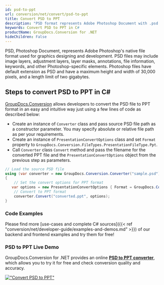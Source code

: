 ```yaml
---
id: psd-to-ppt
url: conversion/net/convert/psd-to-ppt
title: Convert PSD to PPT
description: "PSD format represents Adobe Photoshop Document with .psd extension. Learn how to convert PSD to PPT file programmatically in C# language using GroupDocs.Conversion for .NET library."
keywords: Convert PSD to PPT in C#
productName: GroupDocs.Conversion for .NET
hideChildren: False
---
```


PSD, Photoshop Document, represents Adobe Photoshop's native file format used for graphics designing and development. PSD files may include image layers, adjustment layers, layer masks, annotations, file information, keywords, and other Photoshop-specific elements. Photoshop files have default extension as PSD and have a maximum height and width of 30,000 pixels, and a length limit of two gigabytes.

## Steps to convert PSD to PPT in C#

[GroupDocs.Conversion](https://products.groupdocs.com/conversion/net) allows developers to convert the PSD file to PPT format in an easy and intuitive way just using a few lines of code as described below:

* Create an instance of `Converter` class and pass source PSD file path as a constructor parameter. You may specify absolute or relative file path as per your requirements. 
* Create an instance of `PresentationConvertOptions` class and set `Format` property to `GroupDocs.Conversion.FileTypes.PresentationFileType.Ppt`.
* Call `Converter` class `Convert` method and pass the filename for the converted PPT file and the `PresentationConvertOptions` object from the previous step as parameters.

```csharp
// Load the source PSD file
using (var converter = new GroupDocs.Conversion.Converter("sample.psd"))
{
    // Set the convert options for PPT format
   var options = new PresentationConvertOptions { Format = GroupDocs.Conversion.FileTypes.PresentationFileType.Ppt };
    // Convert to PPT format
    converter.Convert("converted.ppt", options);
}
```

### Code Examples

Please find more [use-cases and complete C# sources]({{< ref "conversion/net/developer-guide/examples-and-demos.md" >}}) of our backend and frontend examples and try them for free!

### PSD to PPT Live Demo

GroupDocs.Conversion for .NET provides an online [**PSD to PPT converter**](https://products.groupdocs.app/conversion/psd-to-ppt), which allows you to try it for free and check conversion quality and accuracy.

[!["Convert PSD to PPT"](conversion/net/images/convert-to-ppt/convert-psd-to-ppt.png)](https://products.groupdocs.app/conversion/psd-to-ppt)